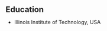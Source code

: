 <h1 id="education"></h1>

<h2 style="margin: 60px 0px 10px;">Education</h2>

<ul>
  <li>
    Illinois Institute of Technology, USA
  </li>
</ul>

